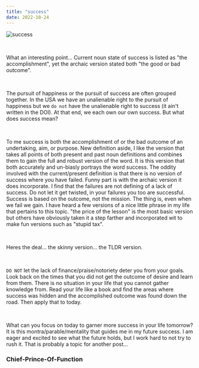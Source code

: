 ```yaml
---
title: "success"
date: 2022-10-24
---
```

![success](https://user-images.githubusercontent.com/79958366/197565529-ddfd6c44-b0e6-4f03-8d9c-d7e58e9369b6.png)

<br>

What an interesting point... Current noun state of success is listed as "the accomplishment", yet the archaic version stated both "the good or bad outcome".

<br>

The pursuit of happiness or the pursuit of success are often grouped together. In the USA we have an unalienable right to the pursuit of happiness but we ```do not``` have the unalienable right to success (it ain't written in the DOI). At that end, we each own our own success. But what does success mean?

<br>

To me success is both the accomplishment of or the bad outcome of an undertaking, aim, or purpose. New definition aside, I like the version that takes all points of both present and past noun definitions and combines them to gain the full and robust version of the word. It is this version that both accurately and un-biasly portrays the word success. The oddity involved with the current/present definition is that there is no version of success where you have failed. Funny part is with the archaic version it does incorporate. I find that the failures are not defining of a lack of success. Do not let it get twisted, in your failures you too are successful. Success is based on the outcome, not the mission. The thing is, even when we fail we gain. I have heard a few versions of a nice little phrase in my life that pertains to this topic. "the price of the lesson" is the most basic version but others have obviously taken it a step farther and incorporated wit to make fun versions such as "stupid tax". 

<br>

Heres the deal... the skinny version... the TLDR version.

<br>

```DO NOT``` let the lack of finance/praise/notoriety deter you from your goals. Look back on the times that you did not get the outcome of desire and learn from them. There is no situation in your life that you cannot gather knowledge from. Read your life like a book and find the areas where success was hidden and the accomplished outcome was found down the road. Then apply that to today.

<br>

What can you focus on today to garner more success in your life tomorrow?
It is this montra/parable/mentality that guides me in my future success. I am eager and excited to see what the future holds, but I work hard to not try to rush it. That is probably a topic for another post...

### Chief-Prince-Of-Function
